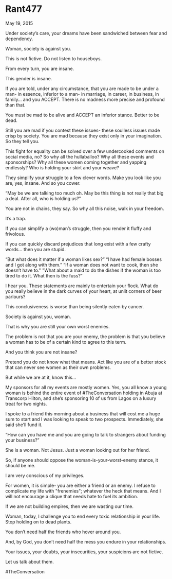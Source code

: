 # Rant477


May 19, 2015

Under society’s care, your dreams have been sandwiched between fear and dependency. 

Woman, society is against you.

This is not fictive. Do not listen to houseboys.

From every turn, you are insane.

This gender is insane.

If you are told, under any circumstance, that you are made to be under a man- in essence, inferior to a man- in marriage, in career, in business, in family… and you ACCEPT. There is no madness more precise and profound than that.

You must be mad to be alive and ACCEPT an inferior stance. Better to be dead. 

Still you are mad if you contest these issues- these soulless issues made crisp by society. You are mad because they exist only in your imagination. So they tell you. 

This fight for equality can be solved over a few undercooked comments on social media, no? So why all the hullaballoo? Why all these events and sponsorships? Why all these women coming together and yapping endlessly? Who is holding your skirt and your weave?

They simplify your struggle to a few clever words. Make you look like you are, yes, insane. And so you cower.

“May be we are talking too much oh. May be this thing is not really that big a deal. After all, who is holding us?”

You are not in chains, they say. So why all this noise, walk in your freedom.

It’s a trap.

If you can simplify a (wo)man’s struggle, then you render it fluffy  and frivolous.

If you can quickly discard prejudices that long exist with a few crafty words… then you are stupid.

“But what does it matter if a woman likes sex?” 
“I have had female bosses and I got along with them.” 
“If a woman does not want to cook, then she doesn’t have to."
"What about a maid to do the dishes if the woman is too tired to do it. What then is the fuss?”

I hear you. These statements are mainly to entertain your flock. What do you really believe in the dark curves of your heart, at unlit corners of beer parlours?

This conclusiveness is worse than being silently eaten by cancer.

Society is against you, woman.

That is why you are still your own worst enemies.

The problem is not that you are your enemy, the problem is that you believe a woman has to be of a certain kind to agree to this term.

And you think you are not insane?

Pretend you do not know what that means. Act like you are of a better stock that can never see women as their own problems.

But while we are at it, know this…

My sponsors for all my events are mostly women. Yes, you all know a young woman is behind the entire event of #TheConversation holding in Abuja at Transcorp Hilton, and she’s sponsoring 10 of us from Lagos on a luxury treat for two nights. 

I spoke to a friend this morning about a business that will cost me a huge sum to start and I was looking to speak to two prospects. Immediately, she said she’ll fund it.

“How can you have me and you are going to talk to strangers about funding your business?”

She is a woman. Not Jesus. Just a woman looking out for her friend.

So, if anyone should oppose the woman-is-your-worst-enemy stance, it should be me.

I am very conscious of my privileges. 

For women, it is simple- you are either a friend or an enemy. I refuse to complicate my life with "frenemies"; whatever the heck that means. And I will not encourage a clique that needs hate to fuel its ambition. 

If we are not building empires, then we are wasting our time.

Woman, today, I challenge you to end every toxic relationship in your life. Stop holding on to dead plants.

You don’t need half the friends who hover around you.

And, by God, you don’t need half the mess you endure in your relationships.

Your issues, your doubts, your insecurities, your suspicions are not fictive.

Let us talk about them.

#TheConversation